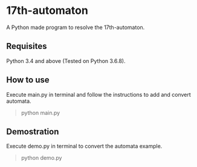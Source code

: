 # 17th-automaton
A Python made program to resolve the 17th-automaton.

## Requisites
Python 3.4 and above (Tested on Python 3.6.8).

## How to use
Execute main.py in terminal and follow the instructions to add and convert automata.
> python main.py

## Demostration
Execute demo.py in terminal to convert the automata example.
> python demo.py
